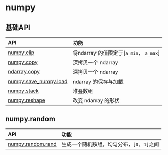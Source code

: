 # numpy

## 基础API

| API | 功能  |
|:----| :-----|
|[numpy.clip](numpy.clip.py) | 将ndarray 的值限定于[`a_min`， `a_max`] |
|[numpy.copy](numpy.copy.py) | 深拷贝一个 ndarray |
|[ndarray.copy](ndarray.copy.py) | 深拷贝一个 ndarray |
|[numpy.save\_numpy.load](numpy.save_numpy.load.py) | ndarray 的保存与加载 |
|[numpy.stack](numpy.stack.py) | 堆叠数组 |
|[numpy.reshape](numpy.reshape.py) | 改变 ndarray 的形状 |


## numpy.random

| API | 功能  |
|:----| :-----|
|[numpy.random.rand](numpy.random/numpy.random.rand.py) | 生成一个随机数组，均匀分布，`[0, 1]`之间 |

